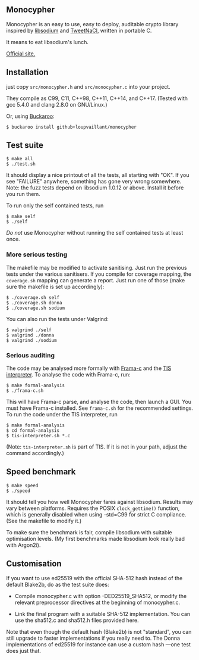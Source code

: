 Monocypher
----------

Monocypher is an easy to use, easy to deploy, auditable crypto library
inspired by [libsodium][] and [TweetNaCl][], written in portable C.

It means to eat libsodium's lunch.

[Official site.](http://loup-vaillant.fr/projects/monocypher/)

[libsodium]: http://libsodium.org
[TweetNaCl]: http://tweetnacl.cr.yp.to/

Installation
------------

just copy `src/monocypher.h` and `src/monocypher.c` into your project.

They compile as C99, C11, C++98, C++11, C++14, and C++17. (Tested with
gcc 5.4.0 and clang 2.8.0 on GNU/Linux.)

Or, using [Buckaroo](https://buckaroo.pm):

    $ buckaroo install github+loupvaillant/monocypher

Test suite
----------

    $ make all
    $ ./test.sh

It should display a nice printout of all the tests, all starting with
"OK".  If you see "FAILURE" anywhere, something has gone very wrong
somewhere.  Note: the fuzz tests depend on libsodium 1.0.12 or above.
Install it before you run them.

To run only the self contained tests, run

    $ make self
    $ ./self

*Do not* use Monocypher without running the self contained tests at
 least once.

[donna]: https://github.com/floodyberry/ed25519-donna


### More serious testing

The makefile may be modified to activate sanitising.  Just run the
previous tests under the various sanitisers.  If you compile for
coverage mapping, the `coverage.sh` mapping can generate a report.
Just run one of those (make sure the makefile is set up accordingly):

    $ ./coverage.sh self
    $ ./coverage.sh donna
    $ ./coverage.sh sodium

You can also run the tests under Valgrind:

    $ valgrind ./self
    $ valgrind ./donna
    $ valgrind ./sodium

### Serious auditing

The code may be analysed more formally with [Frama-c][] and the
[TIS interpreter][TIS].  To analyse the code with Frama-c, run:

    $ make formal-analysis
    $ ./frama-c.sh

This will have Frama-c parse, and analyse the code, then launch a GUI.
You must have Frama-c installed.  See `frama-c.sh` for the recommended
settings.  To run the code under the TIS interpreter, run

    $ make formal-analysis
    $ cd formal-analysis
    $ tis-interpreter.sh *.c

(Note: `tis-interpreter.sh` is part of TIS.  If it is not in your
path, adjust the command accordingly.)

[Frama-c]:http://frama-c.com/
[TIS]: http://trust-in-soft.com/tis-interpreter/


Speed benchmark
---------------

    $ make speed
    $ ./speed

It should tell you how well Monocypher fares against libsodium.
Results may vary between platforms.  Requires the POSIX
`clock_gettime()` function, which is generally disabled when using
-std=C99 for strict C compliance. (See the makefile to modify it.)

To make sure the benchmark is fair, compile libsodium with suitable
optimisation levels.  (My first benchmarks made libsodium look really
bad with Argon2i).


Customisation
-------------

If you want to use ed25519 with the official SHA-512 hash instead of
the default Blake2b, do as the test suite does:

- Compile monocypher.c with option -DED25519_SHA512, or modify the
  relevant preprocessor directives at the beginning of monocypher.c.

- Link the final program with a suitable SHA-512 implementation.  You
  can use the sha512.c and sha512.h files provided here.

Note that even though the default hash (Blake2b) is not "standard",
you can still upgrade to faster implementations if you really need to.
The Donna implementations of ed25519 for instance can use a custom
hash —one test does just that.
